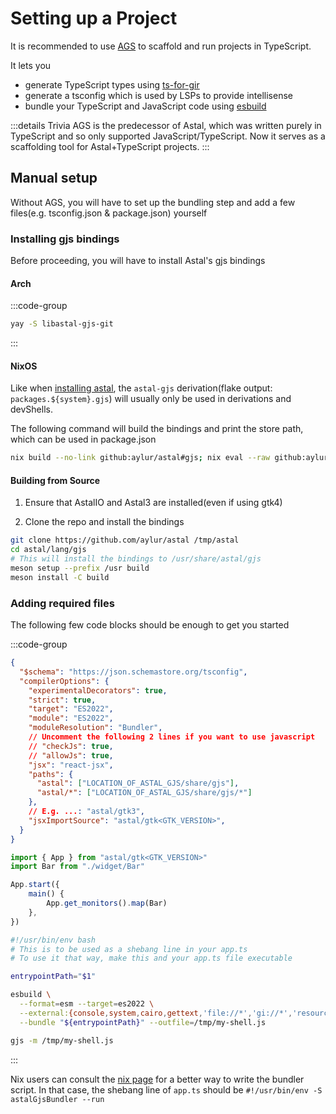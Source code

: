 # Setting up a Project
It is recommended to use [AGS](https://aylur.github.io/ags/)
to scaffold and run projects in TypeScript.

It lets you

- generate TypeScript types using [ts-for-gir](https://github.com/gjsify/ts-for-gir)
- generate a tsconfig which is used by LSPs to provide intellisense
- bundle your TypeScript and JavaScript code using [esbuild](https://esbuild.github.io/)

:::details Trivia
AGS is the predecessor of Astal, which was written purely in TypeScript and so only supported
JavaScript/TypeScript. Now it serves as a scaffolding tool for Astal+TypeScript projects.
:::

## Manual setup
Without AGS, you will have to set up the bundling
step and add a few files(e.g. tsconfig.json & package.json) yourself

### Installing gjs bindings
Before proceeding, you will have to install Astal's gjs bindings

#### Arch
:::code-group

```sh [AUR installation]
yay -S libastal-gjs-git
```
:::

#### NixOS
Like when [installing astal](../getting-started/nix.md), the `astal-gjs`
derivation(flake output: `packages.${system}.gjs`)
will usually only be used in derivations and devShells.

The following command will build the bindings and
print the store path, which can be used in package.json

```sh
nix build --no-link github:aylur/astal#gjs; nix eval --raw github:aylur/astal#gjs
```

#### Building from Source
1. Ensure that AstalIO and Astal3 are installed(even if using gtk4)

2. Clone the repo and install the bindings

```sh
git clone https://github.com/aylur/astal /tmp/astal
cd astal/lang/gjs
# This will install the bindings to /usr/share/astal/gjs
meson setup --prefix /usr build
meson install -C build
```

### Adding required files

The following few code blocks should be enough to get you started

:::code-group

```json [tsconfig.json]
{
  "$schema": "https://json.schemastore.org/tsconfig",
  "compilerOptions": {
    "experimentalDecorators": true,
    "strict": true,
    "target": "ES2022",
    "module": "ES2022",
    "moduleResolution": "Bundler",
    // Uncomment the following 2 lines if you want to use javascript
    // "checkJs": true,
    // "allowJs": true,
    "jsx": "react-jsx",
    "paths": {
      "astal": ["LOCATION_OF_ASTAL_GJS/share/gjs"],
      "astal/*": ["LOCATION_OF_ASTAL_GJS/share/gjs/*"]
    },
    // E.g. ...: "astal/gtk3",
    "jsxImportSource": "astal/gtk<GTK_VERSION>",
  }
}

```

```ts [app.ts]
import { App } from "astal/gtk<GTK_VERSION>"
import Bar from "./widget/Bar"

App.start({
    main() {
        App.get_monitors().map(Bar)
    },
})
```

```sh [.bundle]
#!/usr/bin/env bash
# This is to be used as a shebang line in your app.ts
# To use it that way, make this and your app.ts file executable

entrypointPath="$1"

esbuild \
  --format=esm --target=es2022 \
  --external:{console,system,cairo,gettext,'file://*','gi://*','resource://*'} \
  --bundle "${entrypointPath}" --outfile=/tmp/my-shell.js

gjs -m /tmp/my-shell.js
```

:::

Nix users can consult the [nix page](../getting-started/nix#typescript)
for a better way to write the bundler script.
In that case, the shebang line of `app.ts` should be `#!/usr/bin/env -S astalGjsBundler --run`
